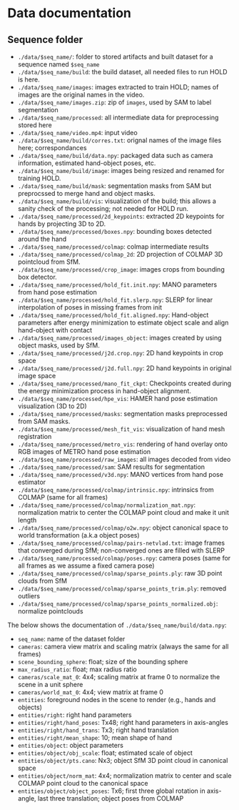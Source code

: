 # Data documentation

## Sequence folder

- `./data/$seq_name/`: folder to stored artifacts and built dataset for a sequence named `$seq_name`
- `./data/$seq_name/build`: the build dataset, all needed files to run HOLD is here. 
- `./data/$seq_name/images`: images extracted to train HOLD; names of images are the original names in the video.
- `./data/$seq_name/images.zip`: zip of `images`, used by SAM to label segmentation
- `./data/$seq_name/processed`: all intermediate data for preprocessing stored here
- `./data/$seq_name/video.mp4`: input video
- `./data/$seq_name/build/corres.txt`: orignal names of the image files here; correspondances
- `./data/$seq_name/build/data.npy`: packaged data such as camera information, estimated hand-object poses, etc. 
- `./data/$seq_name/build/image`: images being resized and renamed for training HOLD.
- `./data/$seq_name/build/mask`: segmentation masks from SAM but preprocssed to merge hand and object masks.
- `./data/$seq_name/build/vis`: visualization of the build; this allows a sanity check of the processing; not needed for HOLD run. 
- `./data/$seq_name/processed/2d_keypoints`: extracted 2D keypoints for hands by projecting 3D to 2D. 
- `./data/$seq_name/processed/boxes.npy`: bounding boxes detected around the hand
- `./data/$seq_name/processed/colmap`: colmap intermediate results
- `./data/$seq_name/processed/colmap_2d`: 2D projection of COLMAP 3D pointcloud from SfM.
- `./data/$seq_name/processed/crop_image`: images crops from bounding box detector.
- `./data/$seq_name/processed/hold_fit.init.npy`: MANO parameters from hand pose estimation
- `./data/$seq_name/processed/hold_fit.slerp.npy`: SLERP for linear interpolation of poses in missing frames from init
- `./data/$seq_name/processed/hold_fit.aligned.npy`: Hand-object parameters after energy minimization to estimate object scale and align hand-object with contact
- `./data/$seq_name/processed/images_object`: images created by using object masks, used by SfM.
- `./data/$seq_name/processed/j2d.crop.npy`: 2D hand keypoints in crop space
- `./data/$seq_name/processed/j2d.full.npy`: 2D hand keypoints in original image space
- `./data/$seq_name/processed/mano_fit_ckpt`: Checkpoints created during the energy minimization process in hand-object alignment. 
- `./data/$seq_name/processed/hpe_vis`: HAMER hand pose estimation visualization (3D to 2D)
- `./data/$seq_name/processed/masks`: segmentation masks preprocessed from SAM masks.
- `./data/$seq_name/processed/mesh_fit_vis`: visualization of hand mesh registration
- `./data/$seq_name/processed/metro_vis`: rendering of hand overlay onto RGB images of METRO hand pose estimation
- `./data/$seq_name/processed/raw_images`: all images decoded from video
- `./data/$seq_name/processed/sam`: SAM results for segmentation
- `./data/$seq_name/processed/v3d.npy`: MANO vertices from hand pose estimator
- `./data/$seq_name/processed/colmap/intrinsic.npy`: intrinsics from COLMAP (same for all frames)
- `./data/$seq_name/processed/colmap/normalization_mat.npy`: normalization matrix to center the COLMAP point cloud and make it unit length
- `./data/$seq_name/processed/colmap/o2w.npy`: object canonical space to world transformation (a.k.a object poses)
- `./data/$seq_name/processed/colmap/pairs-netvlad.txt`: image frames that converged during SfM; non-converged ones are filled with SLERP
- `./data/$seq_name/processed/colmap/poses.npy`: camera poses (same for all frames as we assume a fixed camera pose)
- `./data/$seq_name/processed/colmap/sparse_points.ply`: raw 3D point clouds from SfM
- `./data/$seq_name/processed/colmap/sparse_points_trim.ply`: removed outliers
- `./data/$seq_name/processed/colmap/sparse_points_normalized.obj`: normalize pointclouds

The below shows the documentation of `./data/$seq_name/build/data.npy`: 

- `seq_name`: name of the dataset folder
- `cameras`: camera view matrix and scaling matrix (always the same for all frames)
- `scene_bounding_sphere`: float; size of the bounding sphere
- `max_radius_ratio`: float; max radius ratio
- `cameras/scale_mat_0`: 4x4; scaling matrix at frame 0 to normalize the scene in a unit sphere
- `cameras/world_mat_0`: 4x4; view matrix at frame 0
- `entities`: foreground nodes in the scene to render (e.g., hands and objects)
- `entities/right`: right hand parameters
- `entities/right/hand_poses`: Tx48; right hand parameters in axis-angles
- `entities/right/hand_trans`: Tx3; right hand translation
- `entities/right/mean_shape`: 10; mean shape of hand
- `entities/object`: object parameters
- `entities/object/obj_scale`: float; estimated scale of object
- `entities/object/pts.cano`: Nx3; object SfM 3D point cloud in canonical space
- `entities/object/norm_mat`: 4x4; normalization matrix to center and scale COLMAP point cloud to the canonical space
- `entities/object/object_poses`: Tx6; first three global rotation in axis-angle, last three translation; object poses from COLMAP



